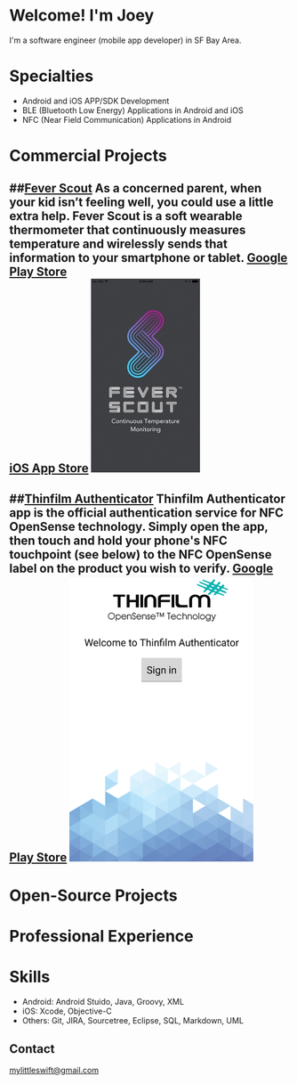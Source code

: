 # Welcome! I'm Joey

I'm a software engineer (mobile app developer) in SF Bay Area.

# Specialties
  * Android and iOS APP/SDK Development
  * BLE (Bluetooth Low Energy) Applications in Android and iOS
  * NFC (Near Field Communication) Applications in Android

# Commercial Projects

##[Fever Scout](https://feverscout.com)
As a concerned parent, when your kid isn’t feeling well, you could use a little extra help. Fever Scout is a soft wearable thermometer that continuously measures temperature and wirelessly sends that information to your smartphone or tablet.
[Google Play Store](https://play.google.com/store/apps/details?id=com.vivalnk.feverscout&hl=en)       
[iOS App Store](https://itunes.apple.com/us/app/fever-scout/id1095852565?mt=8)
![Alt Text](https://github.com/Mylittleswift/mylittleswift.github.io/blob/master/image/feverscout.jpeg)
-------------------------

##[Thinfilm Authenticator](http://thinfilm.no/products-nfc-solutions/)
Thinfilm Authenticator app is the official authentication service for NFC OpenSense technology. Simply open the app, then touch and hold your phone's NFC touchpoint (see below) to the NFC OpenSense label on the product you wish to verify.
[Google Play Store](https://play.google.com/store/apps/details?id=no.thinfilm.opensenseauth&hl=en)
![Alt Text](https://github.com/Mylittleswift/mylittleswift.github.io/blob/master/image/thinfilm.png)
------------------

# Open-Source Projects



# Professional Experience



# Skills
* Android: Android Stuido, Java, Groovy, XML
* iOS: Xcode, Objective-C
* Others: Git, JIRA, Sourcetree, Eclipse, SQL, Markdown, UML 

## Contact
<mylittleswift@gmail.com>
